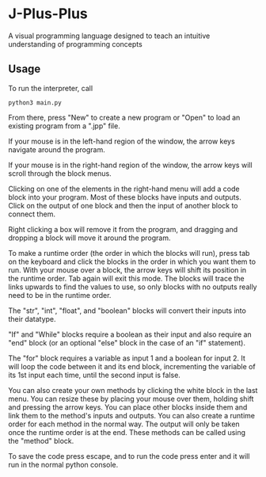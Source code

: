 # J-Plus-Plus

A visual programming language designed to teach an intuitive understanding of programming concepts

## Usage
To run the interpreter, call
```
python3 main.py
```

From there, press "New" to create a new program or "Open" to load an existing program from a ".jpp" file.

If your mouse is in the left-hand region of the window, the arrow keys navigate around the program.

If your mouse is in the right-hand region of the window, the arrow keys will scroll through the block menus.

Clicking on one of the elements in the right-hand menu will add a code block into your program. Most of these blocks have inputs and outputs. Click on the output of one block and then the input of another block to connect them.

Right clicking a box will remove it from the program, and dragging and dropping a block will move it around the program.

To make a runtime order (the order in which the blocks will run), press tab on the keyboard and click the blocks in the order in which you want them to run. With your mouse over a block, the arrow keys will shift its position in the runtime order. Tab again will exit this mode. The blocks will trace the links upwards to find the values to use, so only blocks with no outputs really need to be in the runtime order.

The "str", "int", "float", and "boolean" blocks will convert their inputs into their datatype.

"If" and "While" blocks require a boolean as their input and also require an "end" block (or an optional "else" block in the case of an "if" statement).

The "for" block requires a variable as input 1 and a boolean for input 2. It will loop the code between it and its end block, incrementing the variable of its 1st input each time, until the second input is false.

You can also create your own methods by clicking the white block in the last menu. You can resize these by placing your mouse over them, holding shift and pressing the arrow keys. You can place other blocks inside them and link them to the method's inputs and outputs. You can also create a runtime order for each method in the normal way. The output will only be taken once the runtime order is at the end. These methods can be called using the "method" block.

To save the code press escape, and to run the code press enter and it will run in the normal python console.
